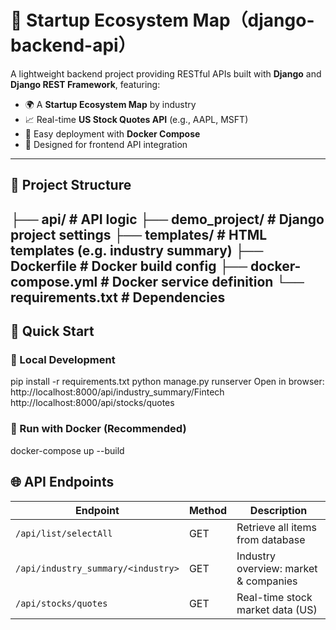 # 🚀 Startup Ecosystem Map（django-backend-api）

A lightweight backend project providing RESTful APIs built with **Django** and **Django REST Framework**, featuring:

- 🌍 A **Startup Ecosystem Map** by industry
- 📈 Real-time **US Stock Quotes API** (e.g., AAPL, MSFT)
- 🐳 Easy deployment with **Docker Compose**
- 📄 Designed for frontend API integration

---

## 📂 Project Structure
├── api/ # API logic
├── demo_project/ # Django project settings 
├── templates/ # HTML templates (e.g. industry summary) 
├── Dockerfile # Docker build config 
├── docker-compose.yml # Docker service definition 
└── requirements.txt # Dependencies 
---

## 🚀 Quick Start

### 🔧 Local Development
pip install -r requirements.txt
python manage.py runserver
Open in browser:
http://localhost:8000/api/industry_summary/Fintech
http://localhost:8000/api/stocks/quotes

### 🐳 Run with Docker (Recommended)
docker-compose up --build

## 🌐 API Endpoints
| Endpoint                           | Method | Description                           |
| ---------------------------------- | ------ | ------------------------------------- |
| `/api/list/selectAll`              | GET    | Retrieve all items from database      |
| `/api/industry_summary/<industry>` | GET    | Industry overview: market & companies |
| `/api/stocks/quotes`               | GET    | Real-time stock market data (US)      |
